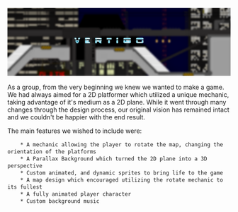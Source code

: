<p align="center">
  <img src="Assets/Images/Cover.png" width="900"/>
</p>

As a group, from the very beginning we knew we wanted to make a game. We had always aimed for a 2D platformer
which utilized a unique mechanic, taking advantage of it's medium as a 2D plane. While it went through many
changes through the design process, our original vision has remained intact and we couldn't be happier with the 
end result.

The main features we wished to include were:

        * A mechanic allowing the player to rotate the map, changing the orientation of the platforms
        * A Parallax Background which turned the 2D plane into a 3D perspective
        * Custom animated, and dynamic sprites to bring life to the game
        * A map design which encouraged utilizing the rotate mechanic to its fullest
        * A fully animated player character
        * Custom background music
        

